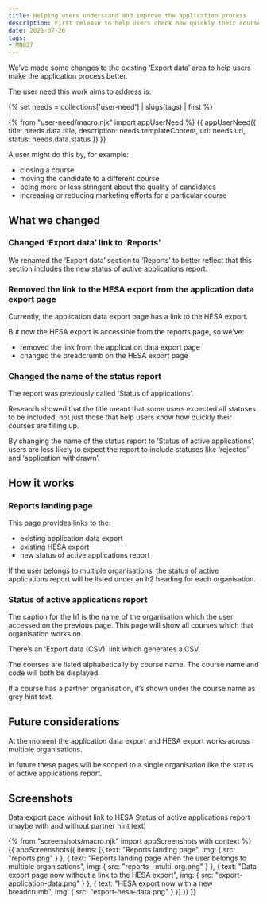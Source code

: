 ```yaml
---
title: Helping users understand and improve the application process
description: First release to help users check how quickly their courses are filling up
date: 2021-07-26
tags:
- MN027
---
```


We’ve made some changes to the existing ‘Export data’ area to help users make the application process better.

The user need this work aims to address is:

{% set needs = collections['user-need'] | slugs(tags) | first %}

{% from "user-need/macro.njk" import appUserNeed %}
{{ appUserNeed({
  title: needs.data.title,
  description: needs.templateContent,
  url: needs.url,
  status: needs.data.status
}) }}

A user might do this by, for example:

- closing a course
- moving the candidate to a different course
- being more or less stringent about the quality of candidates
- increasing or reducing marketing efforts for a particular course

## What we changed

### Changed ‘Export data’ link to ‘Reports’

We renamed the ‘Export data’ section to ‘Reports’ to better reflect that this section includes the new status of active applications report.

### Removed the link to the HESA export from the application data export page

Currently, the application data export page has a link to the HESA export.

But now the HESA export is accessible from the reports page, so we’ve:

- removed the link from the application data export page
- changed the breadcrumb on the HESA export page

### Changed the name of the status report

The report was previously called ‘Status of applications’.

Research showed that the title meant that some users expected all statuses to be included, not just those that help users know how quickly their courses are filling up.

By changing the name of the status report to ‘Status of active applications’, users are less likely to expect the report to include statuses like ‘rejected’ and ‘application withdrawn’.

## How it works

### Reports landing page

This page provides links to the:

- existing application data export
- existing HESA export
- new status of active applications report

If the user belongs to multiple organisations, the status of active applications report will be listed under an h2 heading for each organisation.

### Status of active applications report

The caption for the h1 is the name of the organisation which the user accessed on the previous page. This page will show all courses which that organisation works on.

There’s an ‘Export data (CSV)’ link which generates a CSV.

The courses are listed alphabetically by course name. The course name and code will both be displayed.

If a course has a partner organisation, it’s shown under the course name as grey hint text.

## Future considerations

At the moment the application data export and HESA export works across multiple organisations.

In future these pages will be scoped to a single organisation like the status of active applications report.

## Screenshots

Data export page without link to HESA
Status of active applications report (maybe with and without partner hint text)

{% from "screenshots/macro.njk" import appScreenshots with context %}
{{ appScreenshots({
  items: [{
    text: "Reports landing page",
    img: {
      src: "reports.png"
    }
  }, {
    text: "Reports landing page when the user belongs to multiple organisations",
    img: {
      src: "reports--multi-org.png"
    }
  }, {
    text: "Data export page now without a link to the HESA export",
    img: {
      src: "export-application-data.png"
    }
  }, {
    text: "HESA export now with a new breadcrumb",
    img: {
      src: "export-hesa-data.png"
    }
  }]
}) }}
